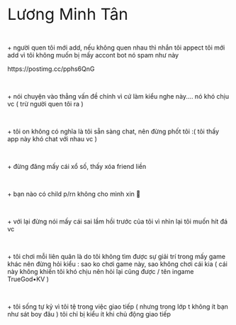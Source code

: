 <p><span style="font-size:36px">Lương Minh T&acirc;n</span></p>

<p>&nbsp;</p>

<p>+ người quen t&ocirc;i mới add, nếu kh&ocirc;ng quen nhau th&igrave; nhắn t&ocirc;i appect t&ocirc;i mới add v&igrave; t&ocirc;i kh&ocirc;ng muốn bị mấy accont bot n&oacute; spam như n&agrave;y</p>

<p>https://postimg.cc/pphs6QnG</p>

<p>&nbsp;</p>

<p>+ n&oacute;i chuyện v&agrave;o thẳng vấn đề ch&iacute;nh v&igrave; cứ l&agrave;m kiểu nghe n&agrave;y.... n&oacute; kh&oacute; chịu vc ( trừ người quen t&ocirc;i ra )&nbsp;</p>

<p>&nbsp;</p>

<p>+ t&ocirc;i on kh&ocirc;ng c&oacute; nghĩa l&agrave; t&ocirc;i sẵn s&agrave;ng chat, n&ecirc;n đừng phốt t&ocirc;i :( t&ocirc;i thấy app n&agrave;y kh&oacute; chat với nhau vc )</p>

<p>&nbsp;</p>

<p>+ đừng đăng mấy c&aacute;i xổ số, thấy x&oacute;a friend liền&nbsp;</p>

<p>&nbsp;</p>

<p>+ bạn n&agrave;o c&oacute; child p/rn kh&ocirc;ng cho m&igrave;nh xin 🐧</p>

<p>&nbsp;</p>

<p>+ với lại đừng n&oacute;i mấy c&aacute;i sai lầm hồi trước của t&ocirc;i v&igrave; nh&igrave;n lại t&ocirc;i muốn h&iacute;t đ&aacute; vc</p>

<p>&nbsp;</p>

<p>+ t&ocirc;i chơi mỗi li&ecirc;n qu&acirc;n l&agrave; do t&ocirc;i kh&ocirc;ng t&igrave;m được sự giải tr&iacute; trong mấy game kh&aacute;c n&ecirc;n đừng hỏi kiểu : sao ko chơi game n&agrave;y, sao kh&ocirc;ng chơi c&aacute;i kia ( c&aacute;i n&agrave;y kh&ocirc;ng khiến t&ocirc;i kh&oacute; chịu n&ecirc;n hỏi lại cũng được / t&ecirc;n ingame TrueGod&bull;KV )</p>

<p>&nbsp;</p>

<p>+ t&ocirc;i sống tự kỷ v&igrave; t&ocirc;i tệ trong việc giao tiếp ( nhưng trong lớp t kh&ocirc;ng &iacute;t bạn như s&aacute;t boy đ&acirc;u ) t&ocirc;i chỉ bị kiểu &iacute;t khi chủ động giao tiếp</p>

<p>&nbsp;</p>

<p>&nbsp;</p>

<p>&nbsp;</p>

<p>&nbsp;</p>

<p>&nbsp;</p>

